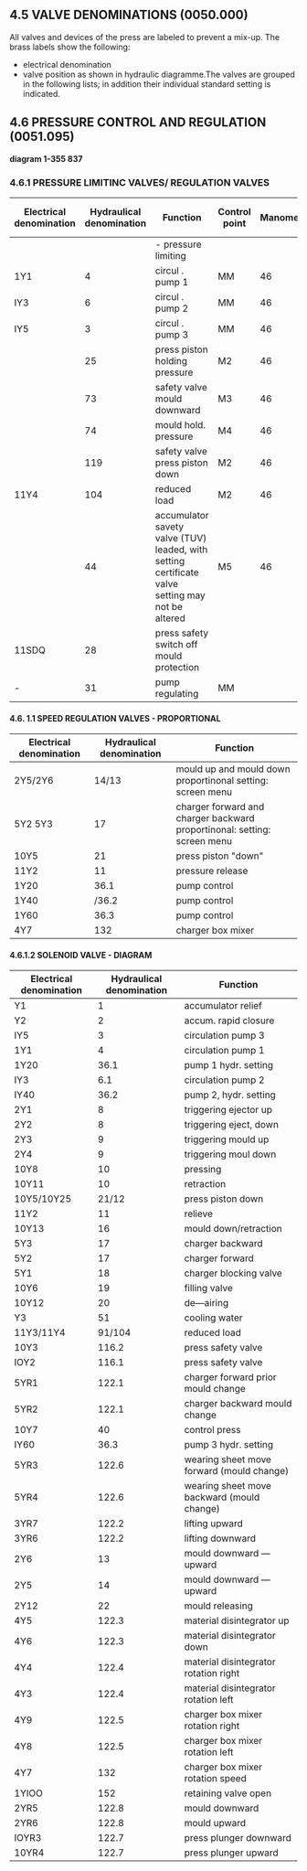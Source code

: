## 4.5 VALVE DENOMINATIONS 	(0050.000)
All valves and devices of the press are labeled to prevent a mix-up. The brass labels show the following:
- electrical denomination
- valve position as shown in hydraulic diagramme.The valves are grouped in the following lists; in addition their individual standard setting is indicated.
## 4.6 	PRESSURE CONTROL AND REGULATION 	(0051.095) 	
**diagram 1-355 837**
### 4.6.1 	PRESSURE LIMITINC 	VALVES/ 	REGULATION VALVES 	
| Electrical denomination | Hydraulical denomination | Function | Control point | Manometer | Maximum  press. bar |
| --- | - | --------------- | ---- | ----- | ------ |
| | |- pressure limiting |
| 1Y1 |	4 |	circul . pump 1 |	MM |	46 |	320 |
| IY3 |	6 |	circul . pump 2 |	MM |	46 |	320 |	
| IY5 |	3 |	circul . pump 3 |	MM |	46 |    320 |
| | 25 |	press piston  holding pressure 	|M2 | 46| adj. 200 |
| | 73 | safety valve mould downward |	M3 |	46 |	150  |
| | 74 |	mould hold. pressure |	M4 |46 |	adj. 	100 |
| | 119|  safety valve 	press piston down | M2 |	46 |	150 	
|11Y4 |	104 | reduced load | M2 |	46 | adj. 	200 |	
| | 44| accumulator savety valve (TUV) leaded, with setting certificate valve setting may not be altered  | M5 | 	46 |	150 |
| 11SDQ |	28 | press safety switch off mould protection 	| |  | up to 320 |	
| - | 31| 	pump regulating | 	MM | |	100 |	
 	
#### 4.6. 1.1 	SPEED REGULATION VALVES 	- PROPORTIONAL 	

| Electrical denomination | Hydraulical denomination | Function |
|-|-|-|
| 2Y5/2Y6 |	14/13 |	mould up and mould down proportinonal setting: screen menu | 	
| 5Y2 5Y3 	| 17 |	charger forward and charger backward proportinonal: setting: screen menu |
| 10Y5 |	21 |	press piston "down" | 	
| 11Y2 |	11 |	pressure release |	
| 1Y20 | 36.1 | pump control |
| 1Y40 |/36.2 	| pump control |
| 1Y60 | 36.3 	| pump control |	
| 4Y7 |	132  |	charger box mixer |	

#### 4.6.1.2 	SOLENOID VALVE 	- DIAGRAM 	

| Electrical denomination | Hydraulical denomination | Function |
|-|-|-|
| Y1 | 1 | 	accumulator relief |	
| Y2 | 2 |	accum. rapid closure |	
| IY5| 	3| 	circulation pump 3 |	
|1Y1 |	4| 	circulation pump 1 |	
| 1Y20 |	36.1 |	pump 1 hydr. setting |	
| IY3 | 	6.1 |	circulation pump 2 |	
| IY40| 	36.2|  	pump 2, hydr. setting |
| 2Y1 | 8 |	triggering ejector up |	
| 2Y2 |	8 |	triggering eject, down |	
| 2Y3 |	9 |	triggering mould up |	
| 2Y4 |	9 |	triggering moul down |	
|10Y8 | 10| 	pressing |	
|10Y11| 10| 	retraction | 	
|10Y5/10Y25 |	21/12 |	press piston down |	
| 11Y2 |	11 |	relieve |
| 10Y13 | 	16 |	mould down/retraction |	
| 5Y3 |	17 |	charger backward |	
| 5Y2 |	17 |	charger forward  |
| 5Y1 |	18 |	charger blocking valve |	
|10Y6 |	19 |	filling valve |	
|10Y12| 20 |	de—airing |	
| Y3 |  51 |	cooling water |	
|11Y3/11Y4 |	91/104 |	reduced load |	
|10Y3 |	116.2 |	press safety valve |	
|IOY2 |	116.1 |	press safety valve |	
|5YR1 |	122.1 |	charger forward prior mould change |	
|5YR2 |	122.1 |	charger backward mould change |	
|10Y7 |	40 	  | control press |	
|IY60 |	36.3  |	pump 3 hydr. setting |	
|5YR3 |	122.6 |	wearing sheet move forward (mould change) |
|5YR4 |	122.6 |	wearing sheet move backward (mould change) |	
|3YR7 |	122.2 |	lifting upward |	
|3YR6 |	122.2 |	lifting downward |	
|2Y6  |	13 	| mould downward — upward |	
| 2Y5 |	14 	| mould downward — upward |	
| 2Y12| 22 	| mould releasing |
|4Y5 | 122.3| material disintegrator up |	
| 4Y6| 	122.3| material disintegrator down |	
|4Y4 |	122.4| material disintegrator rotation right | 	
|4Y3 |	122.4| material disintegrator rotation left |	
|4Y9 |	122.5| charger box mixer rotation 	right |	
|4Y8 |	122.5| charger box mixer rotation left |	
|4Y7 |	132 | charger box mixer rotation speed |	
|1YIOO| 152 | retaining valve open |	
|2YR5 |	122.8| mould downward |	
|2YR6 |	122.8| mould upward |	
|IOYR3| 122.7| press plunger downward |	
|10YR4| 122.7| press plunger upward |	
